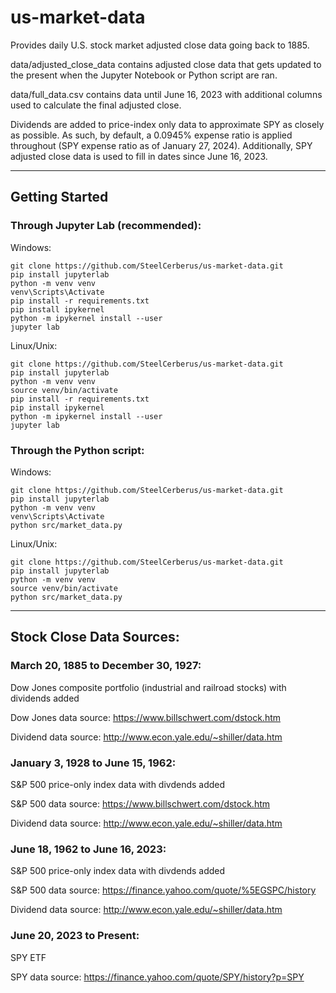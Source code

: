 # us-market-data

Provides daily U.S. stock market adjusted close data going back to 1885.

data/adjusted_close_data contains adjusted close data that gets updated to the present when the Jupyter Notebook or Python script are ran.

data/full_data.csv contains data until June 16, 2023 with additional columns used to calculate the final adjusted close.

Dividends are added to price-index only data to approximate SPY as closely as possible. As such, by default, a 0.0945% expense ratio is applied throughout (SPY expense ratio as of January 27, 2024). Additionally, SPY adjusted close data is used to fill in dates since June 16, 2023. 

---

## Getting Started

### Through Jupyter Lab (recommended):

Windows:
```shell
git clone https://github.com/SteelCerberus/us-market-data.git
pip install jupyterlab
python -m venv venv
venv\Scripts\Activate
pip install -r requirements.txt
pip install ipykernel
python -m ipykernel install --user
jupyter lab
```

Linux/Unix:
```shell
git clone https://github.com/SteelCerberus/us-market-data.git
pip install jupyterlab
python -m venv venv
source venv/bin/activate
pip install -r requirements.txt
pip install ipykernel
python -m ipykernel install --user
jupyter lab
```

### Through the Python script:
Windows:
```shell
git clone https://github.com/SteelCerberus/us-market-data.git
pip install jupyterlab
python -m venv venv
venv\Scripts\Activate
python src/market_data.py
```

Linux/Unix:
```shell
git clone https://github.com/SteelCerberus/us-market-data.git
pip install jupyterlab
python -m venv venv
source venv/bin/activate
python src/market_data.py
```

---

## Stock Close Data Sources:

### March 20, 1885 to December 30, 1927:

Dow Jones composite portfolio (industrial and railroad stocks) with dividends added

Dow Jones data source: https://www.billschwert.com/dstock.htm

Dividend data source: http://www.econ.yale.edu/~shiller/data.htm 

### January 3, 1928 to June 15, 1962:

S&P 500 price-only index data with divdends added

S&P 500 data source: https://www.billschwert.com/dstock.htm

Dividend data source: http://www.econ.yale.edu/~shiller/data.htm 

### June 18, 1962 to June 16, 2023:

S&P 500 price-only index data with divdends added

S&P 500 data source: https://finance.yahoo.com/quote/%5EGSPC/history

Dividend data source: http://www.econ.yale.edu/~shiller/data.htm 

### June 20, 2023 to Present:

SPY ETF

SPY data source: https://finance.yahoo.com/quote/SPY/history?p=SPY
